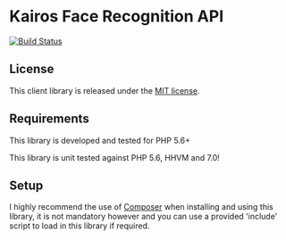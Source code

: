 # Kairos Face Recognition API

[![Build Status](https://api.travis-ci.org/michalSolarz/KairosFaceRecognitionAPI.svg)](https://api.travis-ci.org/michalSolarz/KairosFaceRecognitionAPI)


## License

This client library is released under the [MIT license](LICENSE).

## Requirements

This library is developed and tested for PHP 5.6+

This library is unit tested against PHP 5.6, HHVM and 7.0!

## Setup

I highly recommend the use of [Composer](https://getcomposer.org/) when installing and using this library, it is not mandatory however and you can use a provided 'include' script to load in this library if required.